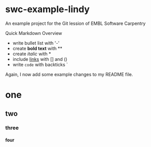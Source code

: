 # swc-example-lindy
An example project for the Git lession of EMBL Software Carpentry

Quick Markdown Overview

- write bullet list with '-'
- create **bold text** with **
- create *italic* with *
- include [links](https://embl.de) with [] and ()
- write `code` with backticks `

Again, I now add some example changes to my README file.
# one
## two
### three
#### four
